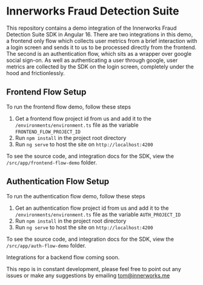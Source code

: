 # Innerworks Fraud Detection Suite
This repository contains a demo integration of the Innerworks Fraud Detection Suite SDK in Angular 16. There are two integrations in this demo, a frontend only flow which collects user metrics from a brief interaction with a login screen and sends it to us to be processed directly from the frontend. The second is an authentication flow, which sits as a wrapper over google social sign-on. As well as authenticating a user through google, user metrics are collected by the SDK on the login screen, completely under the hood and frictionlessly.

## Frontend Flow Setup

To run the frontend flow demo, follow these steps
1. Get a frontend flow project id from us and add it to the `/environments/environment.ts` file as the variable `FRONTEND_FLOW_PROJECT_ID`
2. Run `npm install` in the project root directory
3. Run `ng serve` to host the site on `http://localhost:4200`

To see the source code, and integration docs for the SDK, view the `/src/app/frontend-flow-demo` folder.

## Authentication Flow Setup

To run the authentication flow demo, follow these steps
1. Get an authentication flow project id from us and add it to the `/environments/environment.ts` file as the variable `AUTH_PROJECT_ID`
2. Run `npm install` in the project root directory
3. Run `ng serve` to host the site on `http://localhost:4200`

To see the source code, and integration docs for the SDK, view the `/src/app/auth-flow-demo` folder.

Integrations for a backend flow coming soon.

This repo is in constant development, please feel free to point out any issues or make any suggestions by emailing tom@innerworks.me

